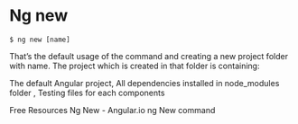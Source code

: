 # Ng new

`$ ng new [name]`

That’s the default usage of the command and creating a new project folder with name. The project which is created in that folder is containing:

The default Angular project, All dependencies installed in node_modules folder , Testing files for each components

<ResourceGroupTitle>Free Resources</ResourceGroupTitle>
<BadgeLink colorScheme='blue' badgeText='Official Website' href='https://angular.io/cli/new'>Ng New - Angular.io</BadgeLink>
<BadgeLink colorScheme='yellow' badgeText='watch' href='https://www.youtube.com/watch?v=NdEpZezptkQ'>ng New command</BadgeLink>
